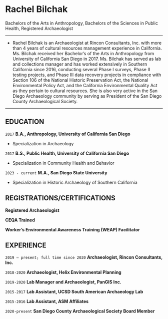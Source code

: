 # Rachel Bilchak
Bachelors of the Arts in Anthropology, 
Bachelors of the Sciences in Public Health, 
Registered Archaeologist

----
- Rachel Bilchak is an Archaeologist at Rincon Consultants, Inc. with more than 4 years of cultural resources management experience in California. Ms. Bilchak received her Bachelor’s of the Arts in Anthropology from University of California San Diego in 2017. Ms. Bilchak has served as lab and collections manager and has worked extensively in Southern California since 2016, conducting several Phase I surveys, Phase II testing projects, and Phase III data recovery projects in compliance with Section 106 of the National Historic Preservation Act, the National Environmental Policy Act, and the California Environmental Quality Act as they pertain to cultural resources. She is also very active in the San Diego Archaeology community by serving as President of the San Diego County Archaeological Society. 
----------------------------------------------------------------------------------
## EDUCATION

`2017`
__B.A., Anthropology, University of California San Diego__
- Specialization in Archaeology 

`2017`
__B.S., Public Health, University of California San Diego__
- Specialization in Community Health and Behavior 

`2023 - current`
__M.A., San Diego State University__
- Specialization in Historic Archaeology of Southern California 


## REGISTRATIONS/CERTIFICATIONS

__Registered Archaeologist__

__CEQA Trained__ 

__Worker’s Environmental Awareness Training (WEAP) Facilitator__  

## EXPERIENCE

`2019 – present; full time since 2020`
__Archaeologist, Rincon Consultants, Inc.__ 

`2018-2020`
__Archaeologist, Helix Environmental Planning__ 

`2019-2020`
__Lab Manager and Archaeologist, PanGIS Inc.__ 

`2015-2017`
__Lab Assistant, UCSD South American Archaeology Lab__

`2015-2016`
__Lab Assistant, ASM Affiliates__

`2020-present`
__San Diego County Archaeological Society Board Member__   


